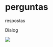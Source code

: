 # perguntas
 respostas

Dialog

 <img src="https://res.cloudinary.com/dsiexpoig/image/upload/v1718039271/dialog_qsoy8f.jpg">
